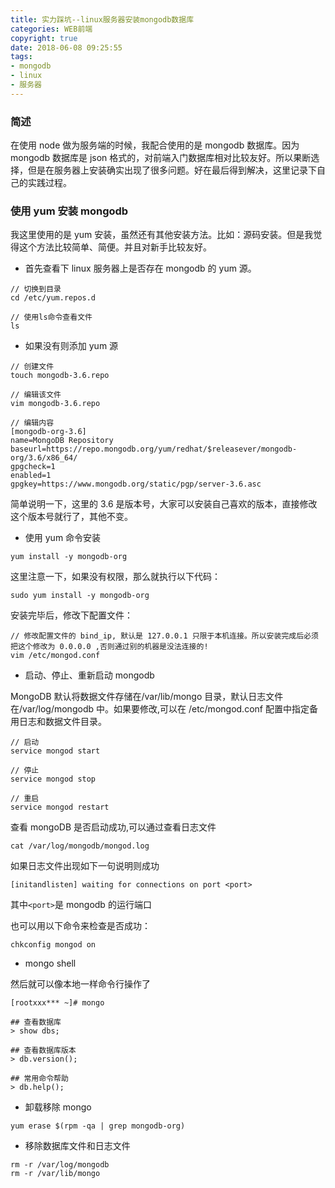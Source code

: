 ```yaml
---
title: 实力踩坑--linux服务器安装mongodb数据库
categories: WEB前端
copyright: true
date: 2018-06-08 09:25:55
tags: 
- mongodb
- linux
- 服务器
---
```


### 简述

在使用 node 做为服务端的时候，我配合使用的是 mongodb 数据库。因为 mongodb 数据库是 json 格式的，对前端入门数据库相对比较友好。所以果断选择，但是在服务器上安装确实出现了很多问题。好在最后得到解决，这里记录下自己的实践过程。<!--more-->

### 使用 yum 安装 mongodb

我这里使用的是 yum 安装，虽然还有其他安装方法。比如：源码安装。但是我觉得这个方法比较简单、简便。并且对新手比较友好。

-   首先查看下 linux 服务器上是否存在 mongodb 的 yum 源。

```
// 切换到目录
cd /etc/yum.repos.d

// 使用ls命令查看文件
ls
```

-   如果没有则添加 yum 源

```
// 创建文件
touch mongodb-3.6.repo

// 编辑该文件
vim mongodb-3.6.repo

// 编辑内容
[mongodb-org-3.6]
name=MongoDB Repository
baseurl=https://repo.mongodb.org/yum/redhat/$releasever/mongodb-org/3.6/x86_64/
gpgcheck=1
enabled=1
gpgkey=https://www.mongodb.org/static/pgp/server-3.6.asc
```

简单说明一下，这里的 3.6 是版本号，大家可以安装自己喜欢的版本，直接修改这个版本号就行了，其他不变。

-   使用 yum 命令安装

```
yum install -y mongodb-org
```

这里注意一下，如果没有权限，那么就执行以下代码：

```
sudo yum install -y mongodb-org
```

安装完毕后，修改下配置文件：

```
// 修改配置文件的 bind_ip, 默认是 127.0.0.1 只限于本机连接。所以安装完成后必须把这个修改为 0.0.0.0 ,否则通过别的机器是没法连接的!
vim /etc/mongod.conf
```

-   启动、停止、重新启动 mongodb

MongoDB 默认将数据文件存储在/var/lib/mongo 目录，默认日志文件在/var/log/mongodb 中。如果要修改,可以在 /etc/mongod.conf 配置中指定备用日志和数据文件目录。

```
// 启动
service mongod start

// 停止
service mongod stop

// 重启
service mongod restart
```

查看 mongoDB 是否启动成功,可以通过查看日志文件

```
cat /var/log/mongodb/mongod.log
```

如果日志文件出现如下一句说明则成功

```
[initandlisten] waiting for connections on port <port>
```

其中`<port>`是 mongodb 的运行端口

也可以用以下命令来检查是否成功：

```
chkconfig mongod on
```

-   mongo shell

然后就可以像本地一样命令行操作了

```
[rootxxx*** ~]# mongo

## 查看数据库
> show dbs;

## 查看数据库版本
> db.version();

## 常用命令帮助
> db.help();
```

-   卸载移除 mongo

```
yum erase $(rpm -qa | grep mongodb-org)
```

-   移除数据库文件和日志文件

```
rm -r /var/log/mongodb
rm -r /var/lib/mongo
```
